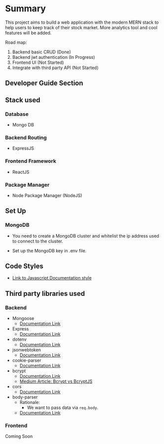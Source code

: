 # Summary

This project aims to build a web application with the modern MERN stack to help users to keep
track of their stock market. More analytics tool and cool features will be added.

Road map:

1. Backend basic CRUD (Done)
2. Backend jwt authentication (In Progress)
3. Frontend UI (Not Started)
4. Integrate with third party API (Not Started)

## Developer Guide Section

## Stack used

### Database

- Mongo DB

### Backend Routing

- ExpressJS

### Frontend Framework

- ReactJS

### Package Manager

- Node Package Manager (NodeJS)

## Set Up

### MongoDB

- You need to create a MongoDB cluster and whitelist the
  ip address used to connect to the cluster.

- Set up the MongoDB key in .env file.

## Code Styles

- [Link to Javascript Documentation style](https://gomakethings.com/whats-the-best-way-to-document-javascript/)

## Third party libraries used

### Backend

- Mongoose
  - [Documentation Link](https://mongoosejs.com/)
- Express
  - [Documentation Link](https://expressjs.com/)
- dotenv
  - [Documentation Link](https://www.npmjs.com/package/dotenv)
- jsonwebtoken
  - [Documentation Link](https://www.npmjs.com/package/jsonwebtoken)
- cookie-parser
  - [Documentation Link](https://www.npmjs.com/package/cookie-parser)
- bcrypt
  - [Documentation Link](https://www.npmjs.com/package/bcrypt)
  - [Medium Article: Bcrypt vs BcryptJS](https://medium.com/javascript-in-plain-english/node-js-bcrypt-vs-bcryptjs-benchmark-69a9e8254cc2#:~:text=Bcrypt%20is%203.1%20times%20faster,times%20faster%20in%20comparing%20function.)
- cors
  - [Documentation Link](https://www.npmjs.com/package/cors)
- body-parser
  - Rationale:
    - We want to pass data via `req.body`.
  - [Documentation Link](https://www.npmjs.com/package/body-parser)

### Frontend

Coming Soon
